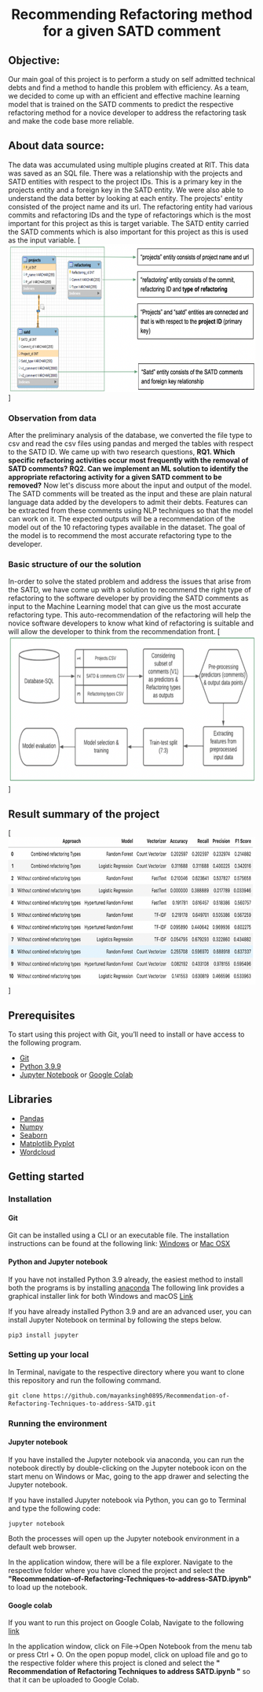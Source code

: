 <h1 align="center">Recommending Refactoring method for a given SATD comment </h1>

## Objective:
Our main goal of this project is to perform a study on self admitted technical debts and find a method to handle this 
problem with efficiency. As a team, we decided to come up with an efficient and effective machine learning model that 
is trained on the SATD comments to predict the respective refactoring method for a novice developer to address the 
refactoring task and make the code base more reliable.


## About data source:
The data was accumulated using multiple plugins created at RIT. This data was saved as an SQL file. There was a 
relationship with the projects and SATD entities with respect to the project IDs. This is a primary key in the projects 
entity and a foreign key in the SATD entity. We were also able to understand the data better by looking at each entity. 
The projects' entity consisted of the project name and its url. The refactoring entity had various commits and 
refactoring IDs and the type of refactorings which is the most important for this project as this is target variable. 
The SATD entity carried the SATD comments which is also important for this project as this is used as the input variable. 
[<img src='https://github.com/Praveen271195/Software-Engineering-for-Data-Science/blob/main/SQL_structure.png' alt='Indicators' height='300'>]

### Observation from data
After the preliminary analysis of the database, we converted the file type to csv and read the csv files using pandas
and merged the tables with respect to the SATD ID. We came up with two research questions, **RQ1. Which specific 
refactoring activities occur most frequently with the removal of SATD comments?** **RQ2. Can we implement an ML solution 
to identify the appropriate refactoring activity for a given SATD comment to be removed?** Now let's discuss more about 
the input and output of the model. The SATD comments will be treated as the input and these are plain natural language 
data added by the developers to admit their debts. Features can be extracted from these comments using NLP techniques so
that the model can work on it. The expected outputs will be a recommendation of the model out of the 10 refactoring 
types available in the dataset. The goal of the model is to recommend the most accurate refactoring type to the developer.

### Basic structure of our the solution
In-order to solve the stated problem and address the issues that arise from the SATD, we have come up with a solution to
recommend the right type of refactoring to the software developer by providing the SATD comments as input to the Machine
Learning model that can give us the most accurate refactoring type. This auto-recommendation of the refactoring will 
help the novice software developers to know what kind of refactoring is suitable and will allow the developer to think 
from the recommendation front.
[<img src='https://github.com/Praveen271195/Software-Engineering-for-Data-Science/blob/main/project_flow.png' alt='Indicators' height='300'>]


## Result summary of the project
[<img src='https://github.com/Praveen271195/Software-Engineering-for-Data-Science/blob/main/Result_sum.png' alt='Indicators' height='300'>]

## Prerequisites
To start using this project with Git, you’ll need to install or have access to the following program. <br/>
- [Git](https://git-scm.com/download/) <br/>
- [Python 3.9.9](https://www.python.org/downloads/) <br/>
- [Jupyter Notebook](https://jupyter.org/install) or [Google Colab](https://colab.research.google.com/) <br/>


## Libraries
- <a href="https://pandas.pydata.org/">Pandas</a>
- <a href="https://numpy.org/">Numpy</a>
- <a href="https://seaborn.pydata.org/">Seaborn</a>
- <a href="https://matplotlib.org/stable/tutorials/introductory/pyplot.html">Matplotlib Pyplot</a>
- <a href="http://amueller.github.io/word_cloud/">Wordcloud</a>

## Getting started

### Installation

#### Git
Git can be installed using a CLI or an executable file. The installation instructions can be found at the following 
link: [Windows](https://git-scm.com/download/win) or [Mac OSX](https://git-scm.com/download/mac)


#### Python and Jupyter notebook
If you have not installed Python 3.9 already, the easiest method to install both the programs is by installing 
[anaconda](https://www.anaconda.com/) The following link provides a graphical installer link for both Windows and 
macOS [Link](https://www.anaconda.com/products/individual)

If you have already installed Python 3.9 and are an advanced user, you can install Jupyter Notebook on terminal by 
following the steps below.

	pip3 install jupyter	

### Setting up your local
In Terminal, navigate to the respective directory where you want to clone this repository and run the following command.
<br/>

   ```
   git clone https://github.com/mayanksingh0895/Recommendation-of-Refactoring-Techniques-to-address-SATD.git
   ```
### Running the environment

#### Jupyter notebook

If you have installed the Jupyter notebook via anaconda, you can run the notebook directly by double-clicking on the 
Jupyter notebook icon on the start menu on Windows or Mac, going to the app drawer and selecting the Jupyter notebook.

If you have installed Jupyter notebook via Python, you can go to Terminal and type the following code:
 
   ```
   jupyter notebook
   ```

Both the processes will open up the Jupyter notebook environment in a default web browser. 

In the application window, there will be a file explorer. Navigate to the respective folder where you have cloned the 
project and select the **"Recommendation-of-Refactoring-Techniques-to-address-SATD.ipynb"** to load up the notebook. 

#### Google colab

If you want to run this project on Google Colab, Navigate to the following [link](https://colab.research.google.com/)

In the application window, click on File->Open Notebook from the menu tab or press Ctrl + O. On the open popup model, 
click on upload file and go to the respective folder where this project is cloned and select the **" Recommendation of 
Refactoring Techniques to address SATD.ipynb "** so that it can be uploaded to Google Colab.
